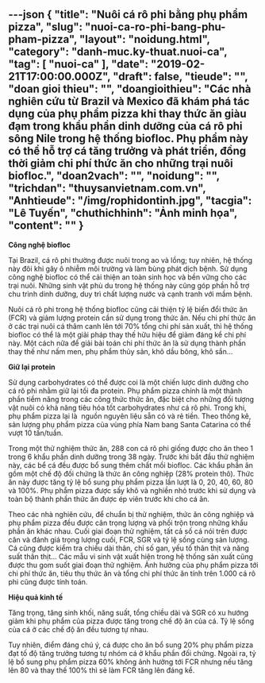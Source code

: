 ---json
{
    "title": "Nuôi cá rô phi bằng phụ phẩm pizza",
    "slug": "nuoi-ca-ro-phi-bang-phu-pham-pizza",
    "layout": "noidung.html",
    "category": "danh-muc.ky-thuat.nuoi-ca",
    "tag": [
        "nuoi-ca"
    ],
    "date": "2019-02-21T17:00:00.000Z",
    "draft": false,
    "tieude": "",
    "doan gioi thieu": "",
    "doangioithieu": "Các nhà nghiên cứu từ Brazil và Mexico đã khám phá tác dụng của phụ phẩm pizza khi thay thức ăn giàu đạm trong khẩu phần dinh dưỡng của cá rô phi sông Nile trong hệ thống biofloc. Phụ phẩm này có thể hỗ trợ cá tăng trưởng và phát triển, đồng thời giảm chi phí thức ăn cho những trại nuôi biofloc.",
    "doan2vach": "",
    "noidung": "",
    "trichdan": "thuysanvietnam.com.vn",
    "Anhtieude": "/img/rophidontinh.jpg",
    "tacgia": "Lê Tuyến",
    "chuthichhinh": "Ảnh minh họa",
    "__content__": ""
}
---
<p><strong>C&ocirc;ng nghệ biofloc</strong></p>

<p>Tại Brazil, c&aacute; r&ocirc; phi thường được nu&ocirc;i trong ao v&agrave; lồng; tuy nhi&ecirc;n, hệ thống n&agrave;y đ&ocirc;i khi g&acirc;y &ocirc; nhiễm m&ocirc;i trường v&agrave; l&agrave;m b&ugrave;ng ph&aacute;t dịch bệnh. Sử dụng c&ocirc;ng nghệ biofloc c&oacute; thể cải thiện an to&agrave;n sinh học v&agrave; bền vững cho c&aacute;c trại nu&ocirc;i. Những sinh vật ph&ugrave; du trong hệ thống n&agrave;y cũng g&oacute;p phần hỗ trợ chu tr&igrave;nh dinh dưỡng, duy tr&igrave; chất lượng nước v&agrave; cạnh tranh với mầm bệnh.</p>

<p>Nu&ocirc;i c&aacute; r&ocirc; phi trong hệ thống biofloc cũng cải thiện tỷ lệ biến đổi thức ăn (FCR) v&agrave; giảm lượng protein cần sử dụng trong thức ăn. Nếu chi ph&iacute; thức ăn ở c&aacute;c trại nu&ocirc;i c&aacute; th&acirc;m canh l&ecirc;n tới 70% tổng chi ph&iacute; sản xuất, th&igrave; hệ thống biofloc c&oacute; thể l&agrave; một giải ph&aacute;p thay thế hữu hiệu để giảm đ&aacute;ng kể chi ph&iacute; n&agrave;y. Một c&aacute;ch nữa để giải b&agrave;i to&aacute;n chi ph&iacute; thức ăn l&agrave; sử dụng th&agrave;nh phần thay thế như nấm men, phụ phẩm thủy sản, kh&ocirc; dầu b&ocirc;ng, kh&ocirc; sắn&hellip;</p>

<p><strong>Giữ lại protein</strong></p>

<p>Sử dụng carbohydrates c&oacute; thể được coi l&agrave; một chiến lược dinh dưỡng cho c&aacute; r&ocirc; phi nhằm giữ lại tối đa protein. Phụ phẩm pizza ch&iacute;nh l&agrave; một th&agrave;nh phần tiềm năng trong c&aacute;c c&ocirc;ng thức thức ăn, đặc biệt cho những đối tượng vật nu&ocirc;i c&oacute; khả năng ti&ecirc;u h&oacute;a tốt carbohydrates như c&aacute; r&ocirc; phi. Trong khi, phụ phẩm pizza lại l&agrave;&nbsp; nguồn nguy&ecirc;n liệu sẵn c&oacute; v&agrave; rẻ tiền. Theo thống k&ecirc;, sản lượng phụ phẩm pizza của v&ugrave;ng ph&iacute;a Nam bang Santa Catarina c&oacute; thể vượt 10 tấn/tuần.</p>

<p>Trong một thử nghiệm thức ăn, 288 con c&aacute; r&ocirc; phi giống được cho ăn theo 1 trong 6 khẩu phần dinh dưỡng trong 38 ng&agrave;y. Trước khi bắt đầu thử nghiệm n&agrave;y, c&aacute;c bể c&aacute; đều được bổ sung th&ecirc;m chất mồi biofloc. C&aacute;c khẩu phần ăn gồm một chế độ đối chứng l&agrave; thức ăn c&ocirc;ng nghiệp (28% protein th&ocirc;). Thức ăn n&agrave;y được tăng tỷ lệ bổ sung phụ phẩm pizza lần lượt l&agrave; 0, 20, 40, 60, 80 v&agrave; 100%. Phụ phẩm pizza được sấy kh&ocirc; v&agrave; nghiền nhỏ trước khi sử dụng v&agrave; to&agrave;n bộ th&agrave;nh phần thức ăn được &eacute;p vi&ecirc;n trước khi cho c&aacute; ăn.</p>

<p>Theo c&aacute;c nh&agrave; nghi&ecirc;n cứu, để chuẩn bị thử nghiệm, thức ăn c&ocirc;ng nghiệp v&agrave; phụ phẩm pizza đều được c&acirc;n trọng lượng v&agrave; phối trộn trong những khẩu phần ăn kh&aacute;c nhau. Cuối giai đoạn thử nghiệm, tất cả số c&aacute; n&oacute;i tr&ecirc;n được c&acirc;n v&agrave; đ&aacute;nh gi&aacute; trọng lượng cuối, FCR, SGR v&agrave; tỷ lệ sống c&ugrave;ng sản lượng. C&aacute; cũng được kiểm tra chiều d&agrave;i th&acirc;n, chỉ số gan, yếu tố th&acirc;n thịt v&agrave; năng suất th&acirc;n thịt... C&aacute;c mẫu vi sinh vật xuất hiện trong hệ thống sản xuất cũng được thu gom suốt giai đoạn thử nghiệm. Ảnh hưởng của phụ phẩm pizza tới chi ph&iacute; thức ăn, ti&ecirc;u thụ thức ăn v&agrave; tổng chi ph&iacute; thức ăn t&iacute;nh tr&ecirc;n 1.000 c&aacute; r&ocirc; phi cũng được t&iacute;nh to&aacute;n.</p>

<p><strong>Hiệu quả kinh tế</strong></p>

<p>Tăng trọng, tăng sinh khối, năng suất, tổng chiều d&agrave;i v&agrave; SGR c&oacute; xu hướng giảm khi phụ phẩm của pizza được tăng trong chế độ ăn của c&aacute;. Tỷ lệ sống của c&aacute; ở c&aacute;c chế độ ăn đều tương tự nhau.</p>

<p>Tuy nhi&ecirc;n, điểm đ&aacute;ng ch&uacute; &yacute;, c&aacute; được cho ăn bổ sung 20% phụ phẩm pizza đạt tố độ tăng trưởng tương tự nh&oacute;m c&aacute; ở khẩu phần đối chứng. Ngo&agrave;i ra, tỷ lệ bổ sung phụ phẩm pizza 60% kh&ocirc;ng ảnh hưởng tới FCR nhưng nếu tăng l&ecirc;n 80 v&agrave; thay thế 100% th&igrave; sẽ l&agrave;m FCR tăng l&ecirc;n đ&aacute;ng kể.&nbsp;</p>
